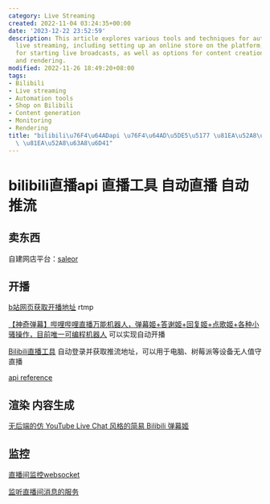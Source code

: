 ```yaml
---
category: Live Streaming
created: 2022-11-04 03:24:35+00:00
date: '2023-12-22 23:52:59'
description: This article explores various tools and techniques for automating Bilibili
  live streaming, including setting up an online store on the platform, strategies
  for starting live broadcasts, as well as options for content creation, monitoring,
  and rendering.
modified: 2022-11-26 18:49:20+08:00
tags:
- Bilibili
- Live streaming
- Automation tools
- Shop on Bilibili
- Content generation
- Monitoring
- Rendering
title: "bilibili\u76F4\u64ADapi \u76F4\u64AD\u5DE5\u5177 \u81EA\u52A8\u76F4\u64AD\
  \ \u81EA\u52A8\u63A8\u6D41"
---
```


# bilibili直播api 直播工具 自动直播 自动推流

## 卖东西

自建网店平台：[saleor](https://github.com/saleor/saleor)

## 开播

[b站网页获取开播地址](https://link.bilibili.com/p/center/index#/my-room/start-live) rtmp

[【神奇弹幕】哔哩哔哩直播万能机器人，弹幕姬+答谢姬+回复姬+点歌姬+各种小骚操作，目前唯一可编程机器人](https://github.com/iwxyi/Bilibili-MagicalDanmaku) 可以实现自动开播

[Bilibili直播工具](https://github.com/withsalt/BilibiliLiveTools) 自动登录并获取推流地址，可以用于电脑、树莓派等设备无人值守直播

[api reference](https://github.com/SocialSisterYi/bilibili-API-collect/blob/340646baf443db8f409d40495ce8fa363c52cbe5/live/manage.md)

## 渲染 内容生成

[无后端的仿 YouTube Live Chat 风格的简易 Bilibili 弹幕姬](https://github.com/Tsuk1ko/bilibili-live-chat)

## 监控

[直播间监控websocket](https://github.com/simon300000/bilibili-live-ws)

[监听直播间消息的服务](https://github.com/pandaGao/bilibili-live)
